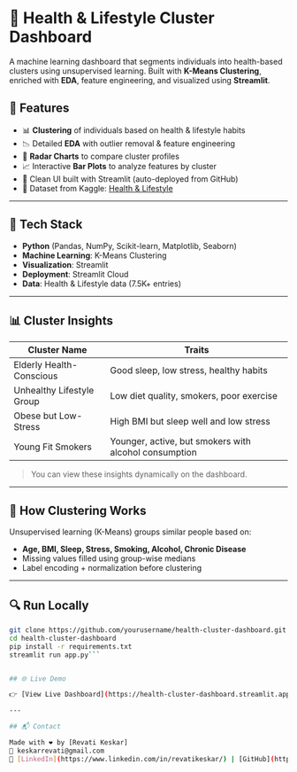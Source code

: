 # 🧠 Health & Lifestyle Cluster Dashboard

A machine learning dashboard that segments individuals into health-based clusters using unsupervised learning. Built with **K-Means Clustering**, enriched with **EDA**, feature engineering, and visualized using **Streamlit**.

## 🚀 Features

- 📊 **Clustering** of individuals based on health & lifestyle habits
- 📉 Detailed **EDA** with outlier removal & feature engineering
- 🧠 **Radar Charts** to compare cluster profiles
- 📈 Interactive **Bar Plots** to analyze features by cluster
- 🧵 Clean UI built with Streamlit (auto-deployed from GitHub)
- 📂 Dataset from Kaggle: [Health & Lifestyle](https://www.kaggle.com/datasets/sahilislam007/health-and-lifestyle-dataset)

---

## 🧪 Tech Stack

- **Python** (Pandas, NumPy, Scikit-learn, Matplotlib, Seaborn)
- **Machine Learning**: K-Means Clustering
- **Visualization**: Streamlit
- **Deployment**: Streamlit Cloud
- **Data**: Health & Lifestyle data (7.5K+ entries)

---

## 📊 Cluster Insights

| Cluster Name                | Traits                                                |
|----------------------------|--------------------------------------------------------|
| Elderly Health-Conscious   | Good sleep, low stress, healthy habits                |
| Unhealthy Lifestyle Group  | Low diet quality, smokers, poor exercise              |
| Obese but Low-Stress       | High BMI but sleep well and low stress                |
| Young Fit Smokers          | Younger, active, but smokers with alcohol consumption |

> You can view these insights dynamically on the dashboard.

---

## 🧠 How Clustering Works

Unsupervised learning (K-Means) groups similar people based on:

- **Age, BMI, Sleep, Stress, Smoking, Alcohol, Chronic Disease**
- Missing values filled using group-wise medians
- Label encoding + normalization before clustering

---

## 🔍 Run Locally

```bash
git clone https://github.com/yourusername/health-cluster-dashboard.git
cd health-cluster-dashboard
pip install -r requirements.txt
streamlit run app.py```


## 🌐 Live Demo

👉 [View Live Dashboard](https://health-cluster-dashboard.streamlit.app/)

---

## 📬 Contact

Made with ❤️ by [Revati Keskar]  
📧 keskarrevati@gmail.com 
📱 [LinkedIn](https://www.linkedin.com/in/revatikeskar/) | [GitHub](https://github.com/RevatiKeskar)

